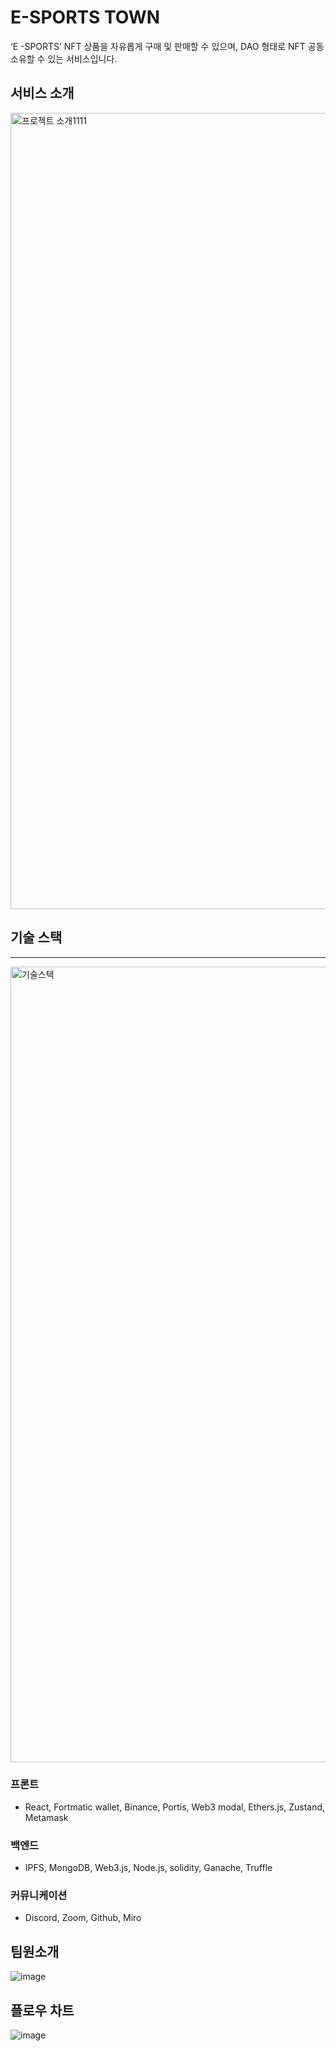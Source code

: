 # E-SPORTS TOWN

‘E -SPORTS’ NFT 상품을 자유롭게 구매 및 판매할 수 있으며, DAO 형태로 NFT 공동 소유할 수 있는 서비스입니다.

## 서비스 소개
<img width="1274" alt="프로젝트 소개1111" src="https://user-images.githubusercontent.com/89737377/151486174-a6ef5f96-bdbf-4b31-a6d2-3e30433be2e2.png">



## 기술 스택

---

<img width="1273" alt="기술스택" src="https://user-images.githubusercontent.com/89737377/151485939-e98bbe17-88bc-445e-a9b2-2bc554ced0ee.png">

### 프론트
- React, Fortmatic wallet, Binance, Portis, Web3 modal, Ethers.js, Zustand, Metamask

### 백엔드
- IPFS, MongoDB, Web3.js, Node.js, solidity, Ganache, Truffle

### 커뮤니케이션
- Discord, Zoom, Github, Miro


## 팀원소개
![image](https://user-images.githubusercontent.com/89737377/151490025-5aa7ac67-1e89-4cbf-a98f-52eca0487179.png)




## 플로우 차트

![image](https://user-images.githubusercontent.com/89737377/151485305-97942509-320f-41d5-aaf0-200b46189684.png)

